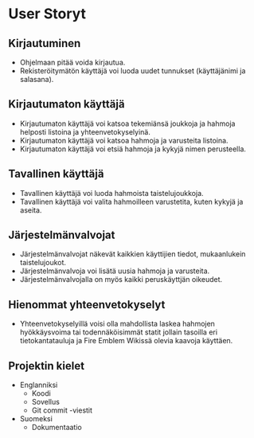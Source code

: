 # User Storyt

## Kirjautuminen
* Ohjelmaan pitää voida kirjautua.
* Rekisteröitymätön käyttäjä voi luoda uudet tunnukset (käyttäjänimi ja salasana).

## Kirjautumaton käyttäjä
* Kirjautumaton käyttäjä voi katsoa tekemiänsä joukkoja ja hahmoja helposti listoina ja yhteenvetokyselyinä.
* Kirjautumaton käyttäjä voi katsoa hahmoja ja varusteita listoina.
* Kirjautumaton käyttäjä voi etsiä hahmoja ja kykyjä nimen perusteella.

## Tavallinen käyttäjä
* Tavallinen käyttäjä voi luoda hahmoista taistelujoukkoja.
* Tavallinen käyttäjä voi valita hahmoilleen varustetita, kuten kykyjä ja aseita.

## Järjestelmänvalvojat
* Järjestelmänvalvojat näkevät kaikkien käyttijien tiedot, mukaanlukein taistelujoukot.
* Järjestelmänvalvoja voi lisätä uusia hahmoja ja varusteita.
* Järjestelmänvalvojalla on myös kaikki peruskäyttjän oikeudet.

## Hienommat yhteenvetokyselyt
* Yhteenvetokyselyillä voisi olla mahdollista laskea hahmojen hyökkäysvoima tai todennäköisimmät statit jollain tasoilla eri tietokantatauluja ja Fire Emblem Wikissä olevia kaavoja käyttäen.

## Projektin kielet
* Englanniksi
  * Koodi
  * Sovellus
  * Git commit -viestit
* Suomeksi
  * Dokumentaatio